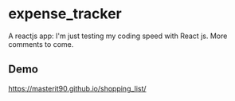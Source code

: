 # expense_tracker
A reactjs app: I'm just testing my coding speed with React js.
More comments to come.

## Demo
https://masterit90.github.io/shopping_list/

